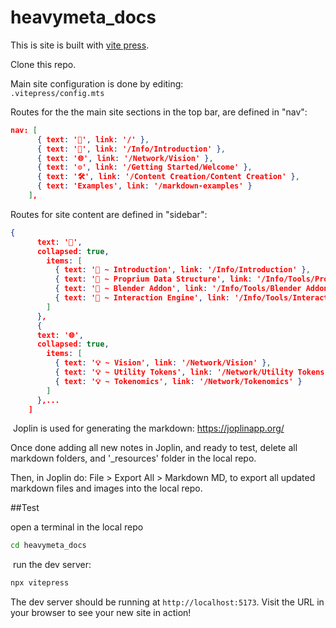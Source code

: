 # heavymeta_docs
This is site is built with [vite press](https://vitepress.dev/).

Clone this repo.

Main site configuration is done by editing:  
`.vitepress/config.mts`

Routes for the the main site sections in the top bar, are defined in "nav":

```json
nav: [
      { text: '🏡', link: '/' },
      { text: '📜', link: '/Info/Introduction' },
      { text: '🌐', link: '/Network/Vision' },
      { text: '⚙️', link: '/Getting Started/Welcome' },
      { text: '🛠️', link: '/Content Creation/Content Creation' },
      { text: 'Examples', link: '/markdown-examples' }
    ],
```

Routes for site content are defined in "sidebar":

```json
{
      text: '📜',
      collapsed: true,
        items: [
          { text: '💬 ~ Introduction', link: '/Info/Introduction' },
          { text: '💬 ~ Proprium Data Structure', link: '/Info/Tools/Proprium Data Structure' },
          { text: '💬 ~ Blender Addon', link: '/Info/Tools/Blender Addon' },
          { text: '💬 ~ Interaction Engine', link: '/Info/Tools/Interaction Engine' }
        ]
      },
      {
      text: '🌐',
      collapsed: true,
        items: [
          { text: '💡 ~ Vision', link: '/Network/Vision' },
          { text: '💡 ~ Utility Tokens', link: '/Network/Utility Tokens' },
          { text: '💡 ~ Tokenomics', link: '/Network/Tokenomics' }
        ]
      },...
    ]
```

&nbsp;Joplin is used for generating the markdown: https://joplinapp.org/

Once done adding all new notes in Joplin, and ready to test, delete all markdown folders, and '\_resources' folder in the local repo.

Then, in Joplin do: File > Export All > Markdown MD, to export all updated markdown files and images into the local repo.

##Test

open a terminal in the local repo

```sh
cd heavymeta_docs
```

&nbsp;run the dev server:

```sh
npx vitepress
```

The dev server should be running at `http://localhost:5173`. Visit the URL in your browser to see your new site in action! 

&nbsp;